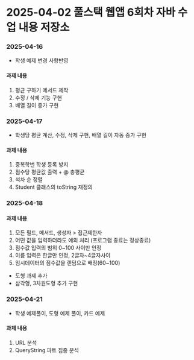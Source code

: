 # 2025-04-02 풀스택 웹앱 6회차 자바 수업 내용 저장소
### 2025-04-16 
- 학생 예제 변경 사항반영
#### 과제 내용
1. 평균 구하기 메서드 제작
2. 수정 / 삭제 기능 구현
3. 배열 길이 증가 구현

### 2025-04-17
- 학생당 평균 계산, 수정, 삭제 구현, 배열 길이 자동 증가 구현
#### 과제 내용
1. 중복학번 학생 등록 방지
2. 점수당 평균값 출력 + @ 총평균
3. 석차 순 정렬
4. Student 클래스의 toString 재정의 

### 2025-04-18
#### 과제 내용
1. 모든 필드, 메서드, 생성자 > 접근제한자
2. 어떤 값을 입력하더라도 예외 처리 (프로그램 종료는 정상종료)
3. 점수값 입력의 범위 0~100 사이만 인정
4. 이름 입력은 한글만 인정, 2글자~4글자사이
5. 임시데이터의 점수값을 랜덤으로 배정(60~100)
- 도형 과제 추가
- 삼각형, 3차원도형 추가 구현

### 2025-04-21
- 학생 예제풀이, 도형 예제 풀이, 카드 예제 
#### 과제 내용
1. URL 분석
2. QueryString 파트 집중 분석